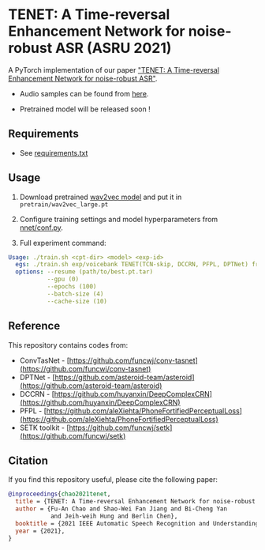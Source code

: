 # TENET: A Time-reversal Enhancement Network for noise-robust ASR (ASRU 2021)

A PyTorch implementation of our paper ["TENET: A Time-reversal Enhancement Network for noise-robust ASR"](https://arxiv.org/abs/2107.01531).
  
- Audio samples can be found from [here](https://fuann.github.io/TENET).

- Pretrained model will be released soon !

## Requirements

- See [requirements.txt](requirements.txt)

## Usage 
  
1. Download pretrained [wav2vec model](https://github.com/pytorch/fairseq/blob/main/examples/wav2vec/README.md#pre-trained-models-1) and put it in `pretrain/wav2vec_large.pt`

2. Configure training settings and model hyperparameters from [nnet/conf.py](nnet/conf.py).  

3. Full experiment command:
``` yaml
Usage: ./train.sh <cpt-dir> <model> <exp-id>
  egs: ./train.sh exp/voicebank TENET(TCN-skip, DCCRN, PFPL, DPTNet) freqdpt_base
  options: --resume (path/to/best.pt.tar) 
           --gpu (0)
           --epochs (100)
           --batch-size (4) 
           --cache-size (10)
```

## Reference

This repository contains codes from:
* ConvTasNet - [https://github.com/funcwj/conv-tasnet](https://github.com/funcwj/conv-tasnet)
* DPTNet - [https://github.com/asteroid-team/asteroid](https://github.com/asteroid-team/asteroid)
* DCCRN - [https://github.com/huyanxin/DeepComplexCRN](https://github.com/huyanxin/DeepComplexCRN)
* PFPL - [https://github.com/aleXiehta/PhoneFortifiedPerceptualLoss](https://github.com/aleXiehta/PhoneFortifiedPerceptualLoss)
* SETK toolkit - [https://github.com/funcwj/setk](https://github.com/funcwj/setk)

## Citation

If you find this repository useful, please cite the following paper:

``` bibtex
@inproceedings{chao2021tenet,
  title = {TENET: A Time-reversal Enhancement Network for noise-robust ASR},
  author = {Fu-An Chao and Shao-Wei Fan Jiang and Bi-Cheng Yan 
            and Jeih-weih Hung and Berlin Chen},
  booktitle = {2021 IEEE Automatic Speech Recognition and Understanding Workshop (ASRU)},
  year = {2021},
}
```


